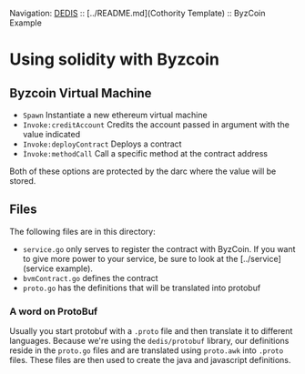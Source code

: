 Navigation: [DEDIS](https://github.com/dedis/doc/tree/master/README.md) ::
[../README.md](Cothority Template) ::
ByzCoin Example

# Using solidity with Byzcoin

## Byzcoin Virtual Machine

- `Spawn` Instantiate a new ethereum virtual machine
- `Invoke:creditAccount` Credits the account passed in argument with the value indicated
- `Invoke:deployContract` Deploys a contract 
- `Ìnvoke:methodCall` Call a specific method at the contract address

Both of these options are protected by the darc where the value will be stored.


## Files

The following files are in this directory:

- `service.go` only serves to register the contract with ByzCoin. If you
want to give more power to your service, be sure to look at the
[../service](service example).
- `bvmContract.go` defines the contract
- `proto.go` has the definitions that will be translated into protobuf

### A word on ProtoBuf

Usually you start protobuf with a `.proto` file and then translate it to
different languages. Because we're using the `dedis/protobuf` library,
our definitions reside in the `proto.go` files and are translated using
`proto.awk` into `.proto` files. These files are then used to create the
java and javascript definitions.
